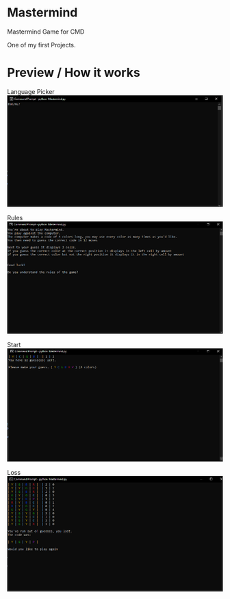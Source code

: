 # Mastermind
 Mastermind Game for CMD
 
One of my first Projects.

# Preview / How it works
Language Picker
![Language Picker](https://github.com/SuchLuukie/Mastermind/blob/main/Showcase/language_picker.PNG?raw=true)

Rules
![Rules](https://github.com/SuchLuukie/Mastermind/blob/main/Showcase/rules.PNG?raw=true)

Start
![Start](https://github.com/SuchLuukie/Mastermind/blob/main/Showcase/begin.PNG?raw=true)

Loss
![Loss](https://github.com/SuchLuukie/Mastermind/blob/main/Showcase/Finished.PNG?raw=true)

